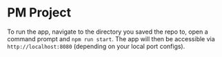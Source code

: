 # PM Project

To run the app, navigate to the directory you saved the repo to, open a command prompt and `npm run start`.  The app will then be accessible via `http://localhost:8080` (depending on your local port configs).